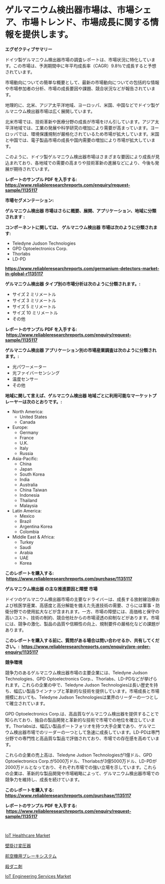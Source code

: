 <p><h1>ゲルマニウム検出器市場は、市場シェア、市場トレンド、市場成長に関する情報を提供します。</h1></p><p><strong>エグゼクティブサマリー</strong></p>
<p><p>ドイツ製ゲルマニウム検出器市場の調査レポートは、市場状況に特化しています。この市場は、予測期間中に年平均成長率（CAGR）9.8％で成長すると予想されています。</p><p>市場動向についての簡単な概要として、最新の市場動向についての包括的な情報や市場参加者の分析、市場の成長要因や課題、競合状況などが報告されています。</p><p>地理的に、北米、アジア太平洋地域、ヨーロッパ、米国、中国などでドイツ製ゲルマニウム検出器市場は広く展開しています。</p><p>北米市場では、技術革新や医療分野の成長が市場をけん引しています。アジア太平洋地域では、工業の発展や科学研究の増加により需要が高まっています。ヨーロッパでは、環境保護規制が厳格化されているため市場が拡大しています。米国と中国では、電子製品市場の成長や国内需要の増加により市場が拡大しています。</p><p>このように、ドイツ製ゲルマニウム検出器市場はさまざまな要因により成長が見込まれており、各地域での需要の高まりや技術革新の進展などにより、今後も発展が期待されています。</p></p>
<p><strong>レポートのサンプル PDF を入手する: <a href="https://www.reliableresearchreports.com/enquiry/request-sample/1135117">https://www.reliableresearchreports.com/enquiry/request-sample/1135117</a></strong></p>
<p><strong>市場セグメンテーション:</strong></p>
<p><strong> ゲルマニウム検出器 市場はさらに概要、展開、アプリケーション、地域に分類されます :</strong></p>
<p><strong>コンポーネントに関しては、 ゲルマニウム検出器 市場は次のように分類されます: &nbsp;</strong></p>
<p><ul><li>Teledyne Judson Technologies</li><li>GPD Optoelectronics Corp.</li><li>Thorlabs</li><li>LD-PD</li></ul></p>
<p><strong><a href="https://www.reliableresearchreports.com/germanium-detectors-market-in-global-r1135117">https://www.reliableresearchreports.com/germanium-detectors-market-in-global-r1135117</a></strong></p>
<p><strong> ゲルマニウム検出器 タイプ別の市場分析は次のように分類されます。:</strong></p>
<p><ul><li>サイズ 2 ミリメートル</li><li>サイズ 3 ミリメートル</li><li>サイズ 5 ミリメートル</li><li>サイズ 10 ミリメートル</li><li>その他</li></ul></p>
<p><strong>レポートのサンプル PDF を入手する: &nbsp;<a href="https://www.reliableresearchreports.com/enquiry/request-sample/1135117">https://www.reliableresearchreports.com/enquiry/request-sample/1135117</a></strong></p>
<p><strong> ゲルマニウム検出器 アプリケーション別の市場産業調査は次のように分類されます。:</strong></p>
<p><ul><li>光パワーメーター</li><li>光ファイバーセンシング</li><li>温度センサー</li><li>その他</li></ul></p>
<p><strong>地域に関して言えば、ゲルマニウム検出器 地域ごとに利用可能なマーケットプレーヤーは次のとおりです。:</strong></p>
<p><ul>
    <li>
        North America:
        <ul>
            <li>United States</li>
            <li>Canada</li>
        </ul>
    </li>
    <li>
        Europe:
        <ul>
            <li>Germany</li>
            <li>France</li>
            <li>U.K.</li>
            <li>Italy</li>
            <li>Russia</li>
        </ul>
    </li>
    <li>
        Asia-Pacific:
        <ul>
            <li>China</li>
            <li>Japan</li>
            <li>South Korea</li>
            <li>India</li>
            <li>Australia</li>
            <li>China Taiwan</li>
            <li>Indonesia</li>
            <li>Thailand</li>
            <li>Malaysia</li>
        </ul>
    </li>
    <li>
        Latin America:
        <ul>
            <li>Mexico</li>
            <li>Brazil</li>
            <li>Argentina Korea</li>
            <li>Colombia</li>
        </ul>
    </li>
    <li>
        Middle East & Africa:
        <ul>
            <li>Turkey</li>
            <li>Saudi</li>
            <li>Arabia</li>
            <li>UAE</li>
            <li>Korea</li>
        </ul>
    </li>
    </ul></p>
<p><strong>このレポートを購入する: &nbsp;<a href="https://www.reliableresearchreports.com/purchase/1135117">https://www.reliableresearchreports.com/purchase/1135117</a></strong></p>
<p><strong>ゲルマニウム検出器 の主な推進要因と障壁 市場</strong></p>
<p><p>ドイツのゲルマニウム検出器市場の主要なドライバーは、成長する放射線治療および核医学産業、高感度と高分解能を備えた先進技術の需要、さらには軍事・防衛分野での使用拡大などが含まれます。一方、市場の障壁には、高価格と保守の高いコスト、技術の制約、競合他社からの市場浸透の抑制などがあります。市場には、競争の激化、製品の品質や信頼性の向上、規制要件の厳格化などの課題があります。</p></p>
<p><strong>このレポートを購入する前に、質問がある場合は問い合わせるか、共有してください。:&nbsp; <a href="https://www.reliableresearchreports.com/enquiry/pre-order-enquiry/1135117">https://www.reliableresearchreports.com/enquiry/pre-order-enquiry/1135117</a></strong></p>
<p><strong>競争環境</strong></p>
<p><p>競争力のあるゲルマニウム検出器市場の主要企業には、Teledyne Judson Technologies、GPD Optoelectronics Corp.、Thorlabs、LD-PDなどが挙げられます。これらの企業の中で、Teledyne Judson Technologiesは長い歴史を持ち、幅広い製品ラインナップと革新的な技術を提供しています。市場成長と市場規模においても、Teledyne Judson Technologiesは業界のリーダーの一つとして確立されています。</p><p>GPD Optoelectronics Corp.は、高品質なゲルマニウム検出器を提供することで知られており、独自の製品開発と革新的な技術で市場での地位を確立しています。Thorlabsは、幅広い製品ポートフォリオを持つ大手企業であり、ゲルマニウム検出器市場でのリーダーの一つとして急速に成長しています。LD-PDは専門分野での専門性と高品質な製品で評価されており、市場での存在感を高めています。</p><p>これらの企業の売上高は、Teledyne Judson Technologiesが1億ドル、GPD Optoelectronics Corp.が5000万ドル、Thorlabsが3億5000万ドル、LD-PDが2000万ドルとなっており、それぞれ市場での強い立場を示しています。これらの企業は、革新的な製品開発や市場戦略によって、ゲルマニウム検出器市場での競争力を維持し、成長を続けています。</p></p>
<p><strong>このレポートを購入する: &nbsp; <a href="https://www.reliableresearchreports.com/purchase/1135117">https://www.reliableresearchreports.com/purchase/1135117</a></strong></p>
<p><strong>レポートのサンプル PDF を入手する: &nbsp;<a href="https://www.reliableresearchreports.com/enquiry/request-sample/1135117">https://www.reliableresearchreports.com/enquiry/request-sample/1135117</a></strong><strong></strong></p>
<p>&nbsp;</p>
<p><p><a href="https://github.com/Sarissaschmalingtr6fz2739/Market-Research-Report-List-2/blob/main/iot-healthcare-market.md">IoT Healthcare Market</a></p><p><a href="https://github.com/lababdou/Market-Research-Report-List-3/blob/main/913072726231.md">壁掛け変圧器</a></p><p><a href="https://medium.com/@barrycuda1974/%E8%88%AA%E7%A9%BA%E6%A9%9F%E5%88%B6%E5%8B%95%E3%82%B7%E3%82%B9%E3%83%86%E3%83%A0%E5%B8%82%E5%A0%B4%E3%81%AE%E5%88%86%E6%9E%90-%E3%82%B0%E3%83%AD%E3%83%BC%E3%83%90%E3%83%AB%E7%94%A3%E6%A5%AD%E3%81%AE%E8%A6%8B%E9%80%9A%E3%81%97%E3%81%A8%E4%BA%88%E6%B8%AC-2024%E5%B9%B4%E3%81%8B%E3%82%892031%E5%B9%B4-27b5a644c3c2">航空機用ブレーキシステム</a></p><p><a href="https://medium.com/@colbu56546/%E6%AE%BA%E8%99%AB%E5%89%A4%E5%B8%82%E5%A0%B4%E5%88%86%E6%9E%90-%E3%81%9D%E3%81%AEcagr-%E5%B8%82%E5%A0%B4%E3%82%BB%E3%82%B0%E3%83%A1%E3%83%B3%E3%83%86%E3%83%BC%E3%82%B7%E3%83%A7%E3%83%B3-%E3%81%8A%E3%82%88%E3%81%B3%E3%82%B0%E3%83%AD%E3%83%BC%E3%83%90%E3%83%AB%E7%94%A3%E6%A5%AD%E6%A6%82%E8%A6%81-ea9eedc2573e">殺ダニ剤</a></p><p><a href="https://github.com/jodemen/Market-Research-Report-List-2/blob/main/iot-engineering-services-market.md">IoT Engineering Services Market</a></p></p>